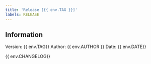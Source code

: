 ```yaml
---
title: 'Release [{{ env.TAG }}]'
labels: RELEASE
---
```


## Information

Version: {{ env.TAG}}
Author: {{ env.AUTHOR }}
Date: {{ env.DATE}}

{{ env.CHANGELOG}}